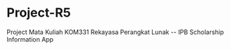 # Project-R5

Project Mata Kuliah KOM331 Rekayasa Perangkat Lunak -- IPB Scholarship Information App

